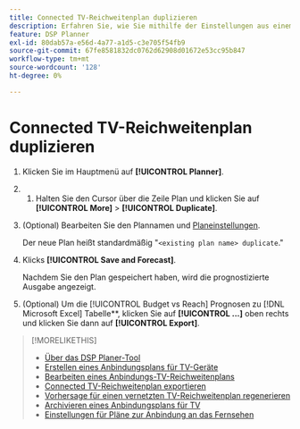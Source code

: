 ```yaml
---
title: Connected TV-Reichweitenplan duplizieren
description: Erfahren Sie, wie Sie mithilfe der Einstellungen aus einem bestehenden Plan einen vernetzten TV-Reichweitenplan erstellen.
feature: DSP Planner
exl-id: 80dab57a-e56d-4a77-a1d5-c3e705f54fb9
source-git-commit: 67fe8581832dc0762d62908d01672e53cc95b847
workflow-type: tm+mt
source-wordcount: '128'
ht-degree: 0%

---
```


# Connected TV-Reichweitenplan duplizieren

1. Klicken Sie im Hauptmenü auf **[!UICONTROL Planner]**.

1. 
   1. Halten Sie den Cursor über die Zeile Plan und klicken Sie auf **[!UICONTROL More]** > **[!UICONTROL Duplicate]**.

1. (Optional) Bearbeiten Sie den Plannamen und [Planeinstellungen](planner-settings.md).

   Der neue Plan heißt standardmäßig &quot;`<existing plan name> duplicate`.&quot;

1. Klicks **[!UICONTROL Save and Forecast]**.

   Nachdem Sie den Plan gespeichert haben, wird die prognostizierte Ausgabe angezeigt.

1. (Optional) Um die [!UICONTROL Budget vs Reach] Prognosen zu [!DNL Microsoft Excel] Tabelle**, klicken Sie auf **[!UICONTROL ...]** oben rechts und klicken Sie dann auf **[!UICONTROL Export]**.

>[!MORELIKETHIS]
>
>* [Über das DSP Planer-Tool](planner-about.md)
>* [Erstellen eines Anbindungsplans für TV-Geräte](planner-create.md)
>* [Bearbeiten eines Anbindungs-TV-Reichweitenplans](planner-edit.md)
>* [Connected TV-Reichweitenplan exportieren](planner-export.md)
>* [Vorhersage für einen vernetzten TV-Reichweitenplan regenerieren](planner-forecast.md)
>* [Archivieren eines Anbindungsplans für TV](planner-archive.md)
>* [Einstellungen für Pläne zur Anbindung an das Fernsehen](planner-settings.md)
